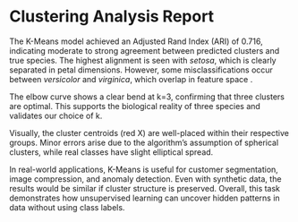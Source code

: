 # Clustering Analysis Report

The K-Means model achieved an Adjusted Rand Index (ARI) of 0.716, indicating moderate to strong agreement between predicted clusters and true species. The highest alignment is seen with *setosa*, which is clearly separated in petal dimensions. However, some misclassifications occur between *versicolor* and *virginica*, which overlap in feature space .

The elbow curve shows a clear bend at k=3, confirming that three clusters are optimal. This supports the biological reality of three species and validates our choice of k.

Visually, the cluster centroids (red X) are well-placed within their respective groups. Minor errors arise due to the algorithm’s assumption of spherical clusters, while real classes have slight elliptical spread.

In real-world applications, K-Means is useful for customer segmentation, image compression, and anomaly detection. Even with synthetic data, the results would be similar if cluster structure is preserved. Overall, this task demonstrates how unsupervised learning can uncover hidden patterns in data without using class labels.